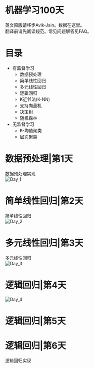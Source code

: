 # 机器学习100天  
英文原版请移步Avik-Jain。数据在这里。  
翻译前请先阅读规范。常见问题解答见FAQ。  
# 目录  
+ 有监督学习  
    + 数据预处理
    + 简单线性回归
    + 多元线性回归
    + 逻辑回归
    + K近邻法(K-NN)
    + 支持向量机
    + 决策树
    + 随机森林
+ 无监督学习 
    + K-均值聚类
    + 层次聚类

# 数据预处理|第1天  
数据预处理实现  
![Day_1](https://github.com/heytan/100-Days-Of-ML-Code/blob/master/Info-graphs/Day%201.jpg)  
# 简单线性回归|第2天  
简单线性回归  
![Day_2](https://github.com/heytan/100-Days-Of-ML-Code/blob/master/Info-graphs/Day%202.jpg)
# 多元线性回归|第3天  
多元线性回归  
![Day_3](https://github.com/heytan/100-Days-Of-ML-Code/blob/master/Info-graphs/Day%203.jpg)
# 逻辑回归|第4天  
![Day_4](https://github.com/heytan/100-Days-Of-ML-Code/blob/master/Info-graphs/Day%204.jpg)
# 逻辑回归|第5天 
# 逻辑回归|第6天 
逻辑回归实现  







